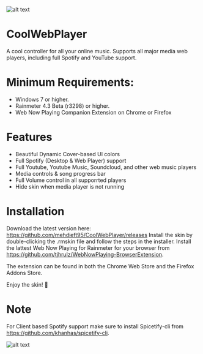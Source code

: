 ![alt text](https://i.imgur.com/Q7nQxX5.png)
# CoolWebPlayer
A cool controller for all your online music. Supports all major media web players, including full Spotify and YouTube support.
# Minimum Requirements:
- Windows 7 or higher.
- Rainmeter 4.3 Beta (r3298) or higher.
- Web Now Playing Companion Extension on Chrome or Firefox
# Features
- Beautiful Dynamic Cover-based UI colors
- Full Spotify (Desktop & Web Player) support
- Full Youtube, Youtube Music, Soundcloud, and other web music players
- Media controls & song progress bar
- Full Volume control in all supporrted players
- Hide skin when media player is not running
# Installation
Download the latest version here: https://github.com/mehdieft95/CoolWebPlayer/releases
Install the skin by double-clicking the .rmskin file and follow the steps in the installer.
Install the lattest Web Now Playing for Rainmeter for your browser from https://github.com/tjhrulz/WebNowPlaying-BrowserExtension.

The extension can be found in both the Chrome Web Store and the Firefox Addons Store.

Enjoy the skin! 🎉
# Note
For Client based Spotify support make sure to install Spicetify-cli from https://github.com/khanhas/spicetify-cli.

![alt text](https://i.imgur.com/L9x3PMP.png)
